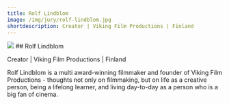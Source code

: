 ```yaml
---
title: Rolf Lindblom
image: /img/jury/rolf-lindblom.jpg
shortdescription: Creator | Viking Film Productions | Finland
---
```

<img src="/img/jury/rolf-lindblom.jpg">
## Rolf Lindblom

Creator | Viking Film Productions | Finland

Rolf Lindblom is a multi award-winning filmmaker and founder of Viking Film Productions - thoughts not only on filmmaking, but on life as a creative person, being a lifelong learner, and living day-to-day as a person who is a big fan of cinema.

